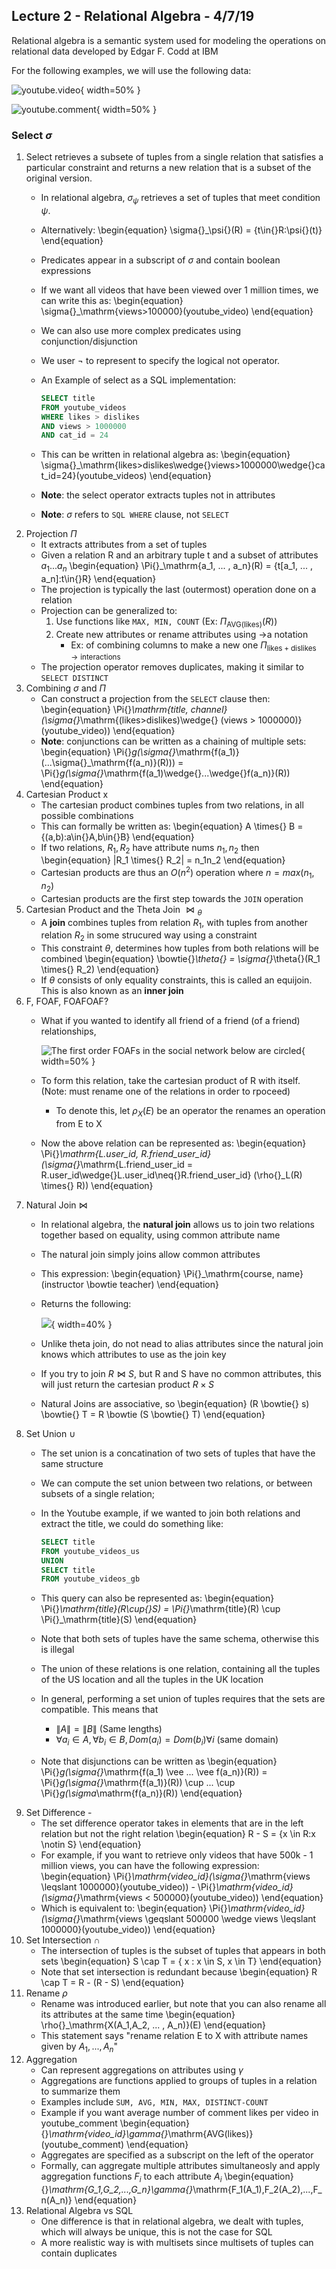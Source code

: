 ## Lecture 2 - Relational Algebra - 4/7/19

Relational algebra is a semantic system used for modeling
the operations on relational data developed by Edgar F. Codd at IBM

For the following examples, we will use the following data:

![youtube.video](images/youtube_vid.png){ width=50% }

![youtube.comment](images/youtube_comment.png){ width=50% }


### Select $\sigma$

1. Select retrieves a subsete of tuples from a single relation that
    satisfies a particular constraint and returns a new relation
    that is a subset of the original version.
    * In relational algebra, $\sigma_\psi$ retrieves a set of tuples
        that meet condition $\psi$.
    * Alternatively:
        \begin{equation}
        \sigma{}_\psi{}(R) = \{t\in{}R:\psi{}(t)\}
        \end{equation}
    * Predicates appear in a subscript of $\sigma$ and contain boolean expressions
    * If we want all videos that have been viewed over 1 million times, we can
        write this as:
        \begin{equation}
        \sigma{}_\mathrm{views>100000}(youtube\_video)
        \end{equation}
    * We can also use more complex predicates using conjunction/disjunction
    * We user ¬ to represent to specify the logical not operator.
    * An Example of select as a SQL implementation:

        ```sql
        SELECT title
        FROM youtube_videos
        WHERE likes > dislikes
        AND views > 1000000
        AND cat_id = 24
        ```
    * This can be written in relational algebra as:
        \begin{equation}
        \sigma{}_\mathrm{likes>dislikes\wedge{}views>1000000\wedge{}cat\_id=24}(youtube\_videos)
        \end{equation}
    * **Note**: the select operator extracts tuples not in attributes
    * **Note**: $\sigma$ refers to `SQL WHERE` clause, not `SELECT`
2. Projection $\Pi$
    * It extracts attributes from a set of tuples
    * Given a relation R and an arbitrary tuple t and a subset of attributes $a_1 ... a_n$
        \begin{equation}
        \Pi{}_\mathrm{a_1, ... , a_n}(R) = \{t[a_1, ... , a_n]:t\in{}R\}
        \end{equation}
    * The projection is typically the last (outermost) operation done on a relation
    * Projection can be generalized to:
        1. Use functions like `MAX, MIN, COUNT` (Ex: $\Pi_\mathrm{AVG(likes)}(R)$)
        2. Create new attributes or rename attributes using $\to$a notation
            * Ex: of combining columns to make a new one
                $\Pi{}_\mathrm{likes+dislikes\to{}interactions}$
    * The projection operator removes duplicates, making it similar to `SELECT DISTINCT`
3. Combining $\sigma$ and $\Pi$
    * Can construct a projection from the `SELECT` clause then:
        \begin{equation}
        \Pi{}_\mathrm{title, channel}(\sigma{}_\mathrm{(likes>dislikes)\wedge{}
        (views > 1000000)}(youtube\_video))
        \end{equation}
    * **Note**: conjunctions can be written as a chaining of multiple sets:
        \begin{equation}
        \Pi{}_g(\sigma{}_\mathrm{f(a_1)}(...\sigma{}_\mathrm{f(a_n)}(R))) =
        \Pi{}_g(\sigma{}_\mathrm{f(a_1)\wedge{}...\wedge{}f(a_n)}(R))
        \end{equation}
4. Cartesian Product x
    * The cartesian product combines tuples from two relations, in all possible combinations
    * This can formally be written as:
        \begin{equation}
        A \times{} B = \{(a,b):a\in{}A,b\in{}B\}
        \end{equation}
    * If two relations, $R_1, R_2$ have attribute nums $n_1, n_2$ then
        \begin{equation}
        \|R_1 \times{} R_2\| = n_1n_2
        \end{equation}
    * Cartesian products are thus an $O(n^2)$ operation where $n = max(n_1, n_2)$
    * Cartesian products are the first step towards the `JOIN` operation
5. Cartesian Product and the Theta Join $\bowtie{}_\theta{}$
    * A **join** combines tuples from relation $R_1$, with tuples from another relation
        $R_2$ in some strucured way using a constraint
    * This constraint $\theta$, determines how tuples from both relations will be combined
        \begin{equation}
        \bowtie{}_\theta{} = \sigma{}_\theta{}(R_1 \times{} R_2)
        \end{equation}
    * If $\theta$ consists of only equality constraints, this is called an equijoin. This
        is also known as an **inner join**
6. F, FOAF, FOAFOAF?
    * What if you wanted to identify all friend of a friend (of a friend) relationships,

        ![The first order FOAFs in the social network below are circled](images/foaf.png){ width=50% }

    * To form this relation, take the cartesian product of R with itself. (Note: must rename
        one of the relations in order to rpoceed)
        * To denote this, let $\rho{}_X(E)$ be an operator the renames an operation from E to X
    * Now the above relation can be represented as:
        \begin{equation}
        \Pi{}_\mathrm{L.user\_id, R.friend\_user\_id}
        (\sigma{}_\mathrm{L.friend\_user\_id = R.user\_id\wedge{}L.user\_id\neq{}R.friend\_user\_id}
        (\rho{}_L(R) \times{} R))
        \end{equation}
7. Natural Join $\bowtie$
    * In relational algebra, the **natural join** allows us to join two relations together based
    on equality, using common attribute name
    * The natural join simply joins allow common attributes
    * This expression:
        \begin{equation}
        \Pi{}_\mathrm{course, name}(instructor \bowtie teacher)
        \end{equation}
    * Returns the following:

        ![](images/natural_join.png){ width=40% }

    * Unlike theta join, do not nead to alias attributes since the natural join knows which
        attributes to use as the join key
    * If you try to join $R \bowtie{} S$, but R and S have no common attributes, this will
        just return the cartesian product $R \times{} S$
    * Natural Joins are associative, so
        \begin{equation}
        (R \bowtie{} s) \bowtie{} T = R \bowtie (S \bowtie{} T)
        \end{equation}
8. Set Union $\cup$
    * The set union is a concatination of two sets of tuples that have the same structure
    * We can compute the set union between two relations, or between subsets of a single
        relation;
    * In the Youtube example, if we wanted to join both relations and extract the title,
        we could do something like:

        ```sql
        SELECT title
        FROM youtube_videos_us
        UNION
        SELECT title
        FROM youtube_videos_gb
        ```
    * This query can also be represented as:
        \begin{equation}
        \Pi{}_\mathrm{title}(R\cup{}S) = \Pi{}_\mathrm{title}(R) \cup \Pi{}_\mathrm{title}(S)
        \end{equation}
    * Note that both sets of tuples have the same schema, otherwise this is illegal
    * The union of these relations is one relation, containing all the tuples of the US location
        and all the tuples in the UK location
    * In general, performing a set union of tuples requires that the sets are compatible. This
        means that
        * $\|A\| = \|B\|$ (Same lengths)
        * $\forall a_i \in A, \forall b_i \in B, Dom(a_i) = Dom(b_i) \forall i$ (same domain)
    * Note that disjunctions can be written as
        \begin{equation}
        \Pi{}_g(\sigma{}_\mathrm{f(a_1) \vee ... \vee f(a_n)}(R)) =
        \Pi{}_g(\sigma{}_\mathrm{f(a_1)}(R)) \cup ... \cup \Pi{}_g(\sigma_\mathrm{f(a_n)}(R))
        \end{equation}
9. Set Difference -
    * The set difference operator takes in elements that are in the left relation but
        not the right relation
        \begin{equation}
        R - S = \{x \in R:x \notin S\}
        \end{equation}
    * For example, if you want to retrieve only videos that have 500k - 1 million views,
        you can have the following expression:
        \begin{equation}
        \Pi{}_\mathrm{video\_id}(\sigma{}_\mathrm{views \leqslant 1000000}(youtube\_video)) -
        \Pi{}_\mathrm{video\_id}(\sigma{}_\mathrm{views < 500000}(youtube\_video))
        \end{equation}
    * Which is equivalent to:
        \begin{equation}
        \Pi{}_\mathrm{video\_id}(\sigma{}_\mathrm{views \geqslant 500000 \wedge views
        \leqslant 1000000}(youtube\_video))
        \end{equation}
10. Set Intersection $\cap$
    * The intersection of tuples is the subset of tuples that appears in both sets
        \begin{equation}
        S \cap T = \{ x : x \in S, x \in T\}
        \end{equation}
    * Note that set intersection is redundant because
        \begin{equation}
        R \cap T = R - (R - S)
        \end{equation}
11. Rename $\rho$
    * Rename was introduced earlier, but note that you can also rename all its attributes
        at the same time
        \begin{equation}
        \rho{}_\mathrm{X(A_1,A_2, ... , A_n)}(E)
        \end{equation}
    * This statement says "rename relation E to X with attribute names given by $A_1, ... , A_n$"
12. Aggregation
    * Can represent aggregations on attributes using $\gamma$
    * Aggregations are functions applied to groups of tuples in a relation to summarize them
    * Examples include `SUM, AVG, MIN, MAX, DISTINCT-COUNT`
    * Example if you want average number of comment likes per video in youtube_comment
        \begin{equation}
        {}_\mathrm{video\_id}\gamma{}_\mathrm{AVG(likes)}(youtube\_comment)
        \end{equation}
    * Aggregates are specified as a subscript on the left of the operator
    * Formally, can aggregate multiple attributes simultaneosly and apply aggregation functions
        $F_i$ to each attribute $A_i$
        \begin{equation}
        {}_\mathrm{G_1,G_2,...,G_n}\gamma{}_\mathrm{F_1(A_1),F_2(A_2),...,F_n(A_n)}
        \end{equation}
13. Relational Algebra vs SQL
    * One difference is that in relational algebra, we dealt with tuples, which will always be 
        unique, this is not the case for SQL 
    * A more realistic way is with multisets since multisets of tuples can contain duplicates

